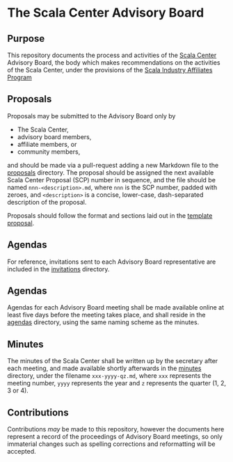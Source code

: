 # The Scala Center Advisory Board

## Purpose

This repository documents the process and activities of the [Scala
Center](http://scala.epfl.ch) Advisory Board, the body which makes
recommendations on the activities of the Scala Center, under the provisions of
the [Scala Industry Affiliates
Program](https://scala.epfl.ch/docs/ScalaCenterMembershipRegulations.pdf)

## Proposals

Proposals may be submitted to the Advisory Board only by

 - The Scala Center,
 - advisory board members,
 - affiliate members, or
 - community members,

and should be made via a pull-request adding a new Markdown file to the
[proposals](https://github.com/scalacenter/advisoryboard/proposals/) directory.
The proposal should be assigned the next available Scala Center Proposal (SCP)
number in sequence, and the file should be named `nnn-<description>.md`, where
`nnn` is the SCP number, padded with zeroes, and `<description>` is a concise,
lower-case, dash-separated description of the proposal.

Proposals should follow the format and sections laid out in the [template
proposal](https://github.com/scalacenter/advisoryboard/templates/proposal.md).

## Agendas

For reference, invitations sent to each Advisory Board representative are
included in the 
[invitations](https://github.com/scalacenter/advisoryboard/invitations/)
directory.

## Agendas

Agendas for each Advisory Board meeting shall be made available online at least
five days before the meeting takes place, and shall reside in the
[agendas](https://github.com/scalacenter/advisoryboard/agendas/) directory,
using the same naming scheme as the minutes.

## Minutes

The minutes of the Scala Center shall be written up by the secretary after each
meeting, and made available shortly afterwards in the
[minutes](https://github.com/scalacenter/advisoryboard/minutes/) directory,
under the filename `xxx-yyyy-qz.md`, where `xxx` represents the meeting number,
`yyyy` represents the year and `z` represents the quarter (1, 2, 3 or 4).

## Contributions

Contributions *may* be made to this repository, however the documents here
represent a record of the proceedings of Advisory Board meetings, so only
immaterial changes such as spelling corrections and reformatting will be
accepted.


